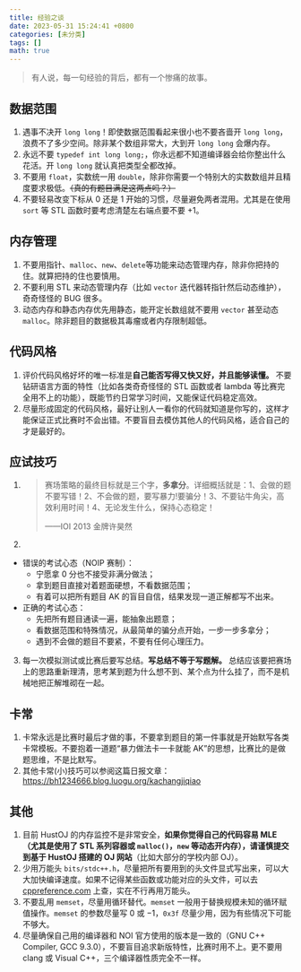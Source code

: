 ```yaml
---
title: 经验之谈
date: 2023-05-31 15:24:41 +0800
categories: [未分类]
tags: []
math: true
---
```


> 有人说，每一句经验的背后，都有一个惨痛的故事。

## 数据范围

1. 遇事不决开 `long long`！即使数据范围看起来很小也不要吝啬开 `long long`，浪费不了多少空间。除非某个数组非常大，大到开 `long long` 会爆内存。
2. 永远不要 `typedef int long long;`，你永远都不知道编译器会给你整出什么花活。开 `long long` 就认真把类型全都改掉。
3. 不要用 `float`，实数统一用 `double`，除非你需要一个特别大的实数数组并且精度要求极低。~~（真的有题目满足这两点吗？）~~
4. 不要轻易改变下标从 $0$ 还是 $1$ 开始的习惯，尽量避免两者混用。尤其是在使用 `sort` 等 STL 函数时要考虑清楚左右端点要不要 $+1$。

## 内存管理

1. 不要用指针、`malloc`、`new`、`delete`等功能来动态管理内存，除非你把持的住。就算把持的住也要慎用。
2. 不要利用 STL 来动态管理内存（比如 `vector` 迭代器转指针然后动态维护），奇奇怪怪的 BUG 很多。
3. 动态内存和静态内存优先用静态，能开定长数组就不要用 `vector` 甚至动态 `malloc`。除非题目的数据极其毒瘤或者内存限制超低。

## 代码风格

1. 评价代码风格好坏的唯一标准是**自己能否写得又快又好，并且能够读懂。** 不要钻研语言方面的特性（比如各类奇奇怪怪的 STL 函数或者 lambda 等比赛完全用不上的功能），既能节约日常学习时间，又能保证代码稳定高效。
2. 尽量形成固定的代码风格，最好让别人一看你的代码就知道是你写的，这样才能保证正式比赛时不会出错。不要盲目去模仿其他人的代码风格，适合自己的才是最好的。

## 应试技巧

1.  > 赛场策略的最终目标就是三个字，**多拿分**。详细概括就是：1、会做的题不要写错！2、不会做的题，要写暴力!要骗分！3、不要钻牛角尖，高效利用时间！4、无论发生什么，保持心态稳定！
    >
    > ——IOI 2013 金牌许昊然

2.

- 错误的考试心态（NOIP 赛制）：
  - 宁愿拿 0 分也不接受非满分做法；
  - 拿到题目直接对着题面硬想，不看数据范围；
  - 有着可以把所有题目 AK 的盲目自信，结果发现一道正解都写不出来。
- 正确的考试心态：
  - 先把所有题目通读一遍，能抽象出题意；
  - 看数据范围和特殊情况，从最简单的骗分点开始，一步一步多拿分；
  - 遇到不会做的题目不要紧，不要有任何心理压力。

3. 每一次模拟测试或比赛后要写总结。**写总结不等于写题解。** 总结应该要把赛场上的思路重新理清，思考某到题为什么想不到、某个点为什么挂了，而不是机械地把正解堆砌在一起。

## 卡常

1. 卡常永远是比赛时最后才做的事，不要拿到题目的第一件事就是开始默写各类卡常模板。不要抱着一道题“暴力做法卡一卡就能 AK”的思想，比赛比的是做题思维，不是比默写。
2. 其他卡常(小)技巧可以参阅这篇日报文章：<https://bh1234666.blog.luogu.org/kachangjiqiao>

## 其他

1. 目前 HustOJ 的内存监控不是非常安全，**如果你觉得自己的代码容易 MLE（尤其是使用了 STL 系列容器或 `malloc()`，`new` 等动态开内存），请谨慎提交到基于 HustOJ 搭建的 OJ 网站**（比如大部分的学校内部 OJ）。
2. 少用万能头 `bits/stdc++.h`，尽量把所有要用到的头文件显式写出来，可以大大加快编译速度。如果不记得某些函数或功能对应的头文件，可以去 [cppreference.com](https://zh.cppreference.com/w/) 上查，实在不行再用万能头。
3. 不要乱用 `memset`，尽量用循环替代。`memset` 一般用于替换规模未知的循环赋值操作。`memset` 的参数尽量写 $0$ 或 $-1$，`0x3f` 尽量少用，因为有些情况下可能不够大。
4. 尽量确保自己用的编译器和 NOI 官方使用的版本是一致的（GNU C++ Compiler, GCC 9.3.0），不要盲目追求新版特性，比赛时用不上。更不要用 clang 或 Visual C++，三个编译器性质完全不一样。
